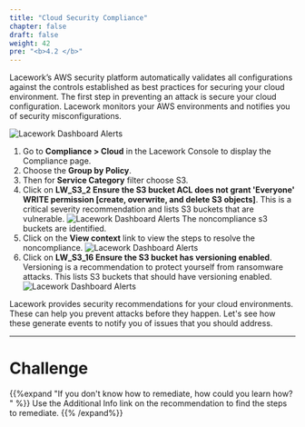 ```yaml
---
title: "Cloud Security Compliance"
chapter: false
draft: false
weight: 42
pre: "<b>4.2 </b>"
---
```


Lacework’s AWS security platform automatically validates all configurations against the controls established as best practices for securing your cloud environment. The first step in preventing an attack is secure your cloud configuration. Lacework monitors your AWS environments and notifies you of security misconfigurations.

![Lacework Dashboard Alerts](/images/ransom-cloud-compliance.png)

1. Go to **Compliance > Cloud** in the Lacework Console to display the Compliance page.
2. Choose the **Group by Policy**.
3. Then for **Service Category** filter choose S3.
4. Click on **LW_S3_2 Ensure the S3 bucket ACL does not grant 'Everyone' WRITE permission [create, overwrite, and delete S3 objects]**. This is a critical severity recommendation and lists S3 buckets that are vulnerable.
   ![Lacework Dashboard Alerts](/images/s3-policy-write.png)
   The noncompliance s3 buckets are identified.
5. Click on the **View context** link to view the steps to resolve the noncompliance.
   ![Lacework Dashboard Alerts](/images/s3-context.png)
6. Click on **LW_S3_16 Ensure the S3 bucket has versioning enabled**. Versioning is a recommendation to protect yourself from ransomware attacks. This lists S3 buckets that should have versioning enabled.
   ![Lacework Dashboard Alerts](/images/s3-versioning.png)

Lacework provides security recommendations for your cloud environments. These can help you prevent attacks before they happen. Let's see how these generate events to notify you of issues that you should address.

***
# Challenge
{{%expand "If you don't know how to remediate, how could you learn how? " %}} Use the Additional Info link on the recommendation to find the steps to remediate. {{% /expand%}}
